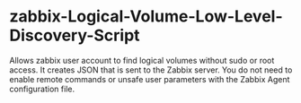 zabbix-Logical-Volume-Low-Level-Discovery-Script
================================================

Allows zabbix user account to find logical volumes without sudo or root access. 
It creates JSON that is sent to the Zabbix server. You do not need to enable 
remote commands or unsafe user parameters with the Zabbix Agent configuration file.

